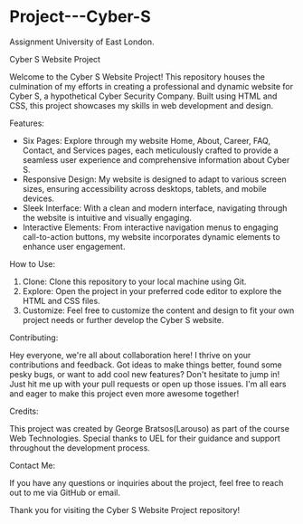 # Project---Cyber-S
Assignment University of East London.

Cyber S Website Project

Welcome to the Cyber S Website Project! This repository houses the culmination of my efforts in creating a professional and dynamic website for Cyber S, a hypothetical Cyber Security Company. Built using HTML and CSS, this project showcases my skills in web development and design.

Features:

* Six Pages: Explore through my website Home, About, Career, FAQ, Contact, and Services pages, each meticulously crafted to provide a seamless user experience and comprehensive information about Cyber S.
* Responsive Design: My website is designed to adapt to various screen sizes, ensuring accessibility across desktops, tablets, and mobile devices.
* Sleek Interface: With a clean and modern interface, navigating through the website is intuitive and visually engaging.
* Interactive Elements: From interactive navigation menus to engaging call-to-action buttons, my website incorporates dynamic elements to enhance user engagement.

How to Use:

1) Clone: Clone this repository to your local machine using Git.
2) Explore: Open the project in your preferred code editor to explore the HTML and CSS files.
3) Customize: Feel free to customize the content and design to fit your own project needs or further develop the Cyber S website.

Contributing:

Hey everyone, we're all about collaboration here! I thrive on your contributions and feedback. Got ideas to make things better, found some pesky bugs, or want to add cool new features? Don't hesitate to jump in! Just hit me up with your pull requests or open up those issues. I'm all ears and eager to make this project even more awesome together!

Credits:

This project was created by George Bratsos(Larouso) as part of the course Web Technologies. Special thanks to UEL for their guidance and support throughout the development process.

Contact Me:

If you have any questions or inquiries about the project, feel free to reach out to me via GitHub or email.

Thank you for visiting the Cyber S Website Project repository!
